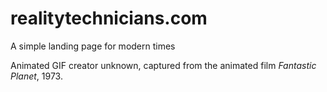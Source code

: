 # realitytechnicians.com

A simple landing page for modern times

Animated GIF creator unknown, captured from the animated film _Fantastic Planet_, 1973.